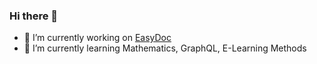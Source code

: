 ### Hi there 👋

- 🔭 I’m currently working on [EasyDoc](https://github.com/david-ruitter/EasyDoc)
- 🌱 I’m currently learning Mathematics, GraphQL, E-Learning Methods

<!--
**david-ruitter/david-ruitter** is a ✨ _special_ ✨ repository because its `README.md` (this file) appears on your GitHub profile.

Here are some ideas to get you started:

- 👯 I’m looking to collaborate on ...
- 🤔 I’m looking for help with ...
- 💬 Ask me about ...
- 📫 How to reach me: ...
- 😄 Pronouns: ...
- ⚡ Fun fact: ...
-->
